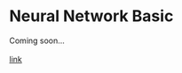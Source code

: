 # Neural Network Basic
Coming soon...
<br><br>
<a href="https://towardsdatascience.com/first-neural-network-for-beginners-explained-with-code-4cfd37e06eaf">link</a>